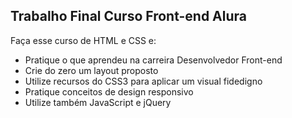 ## Trabalho Final Curso Front-end Alura

Faça esse curso de HTML e CSS e:
- Pratique o que aprendeu na carreira Desenvolvedor Front-end
- Crie do zero um layout proposto
- Utilize recursos do CSS3 para aplicar um visual fidedigno
- Pratique conceitos de design responsivo
- Utilize também JavaScript e jQuery